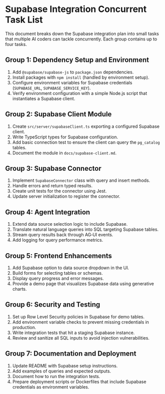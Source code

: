 # Supabase Integration Concurrent Task List

This document breaks down the Supabase integration plan into small tasks that multiple AI coders can tackle concurrently. Each group contains up to four tasks.

## Group 1: Dependency Setup and Environment

1. Add `@supabase/supabase-js` to `package.json` dependencies.
2. Install packages with `npm install` (handled by environment setup).
3. Configure environment variables for Supabase credentials (`SUPABASE_URL`, `SUPABASE_SERVICE_KEY`).
4. Verify environment configuration with a simple Node.js script that instantiates a Supabase client.

## Group 2: Supabase Client Module

1. Create `src/server/supabaseClient.ts` exporting a configured Supabase client.
2. Write TypeScript types for Supabase configuration.
3. Add basic connection test to ensure the client can query the `pg_catalog` tables.
4. Document the module in `docs/supabase-client.md`.

## Group 3: Supabase Connector

1. Implement `SupabaseConnector` class with query and insert methods.
2. Handle errors and return typed results.
3. Create unit tests for the connector using Jest.
4. Update server initialization to register the connector.

## Group 4: Agent Integration

1. Extend data source selection logic to include Supabase.
2. Translate natural language queries into SQL targeting Supabase tables.
3. Stream query results back through AG‑UI events.
4. Add logging for query performance metrics.

## Group 5: Frontend Enhancements

1. Add Supabase option to data source dropdown in the UI.
2. Build forms for selecting tables or schemas.
3. Display query progress and error messages.
4. Provide a demo page that visualizes Supabase data using generative charts.

## Group 6: Security and Testing

1. Set up Row Level Security policies in Supabase for demo tables.
2. Add environment variable checks to prevent missing credentials in production.
3. Write integration tests that hit a staging Supabase instance.
4. Review and sanitize all SQL inputs to avoid injection vulnerabilities.

## Group 7: Documentation and Deployment

1. Update README with Supabase setup instructions.
2. Add examples of queries and expected outputs.
3. Document how to run the integration tests.
4. Prepare deployment scripts or Dockerfiles that include Supabase credentials as environment variables.

